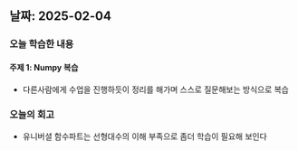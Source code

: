 ## 날짜: 2025-02-04


### 오늘 학습한 내용
#### 주제 1: Numpy 복습
- 다른사람에게 수업을 진행하듯이 정리를 해가며 스스로 질문해보는 방식으로 복습

### 오늘의 회고
- 유니버셜 함수파트는 선형대수의 이해 부족으로 좀더 학습이 필요해 보인다

